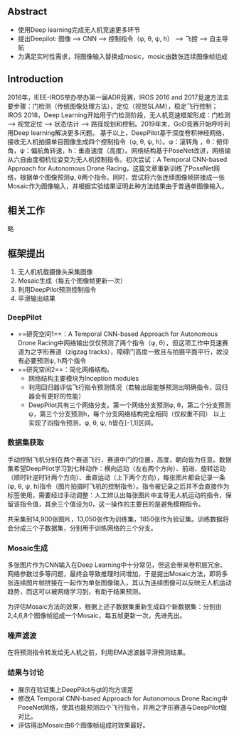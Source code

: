 ## Abstract

- 使用Deep learning完成无人机竞速更多环节
- 提出Deepilot: 图像 --> CNN --> 控制指令（φ, θ, ψ, h） --> 飞控 --> 自主导航
- 为满足实时性需求，将图像输入替换成mosic，mosic由数张连续图像帧组成

## Introduction

2016年，IEEE-IROS举办举办第一届ADR竞赛，IROS 2016 and 2017竞速方法主要步骤：门检测（传统图像处理方法），定位（视觉SLAM），稳定飞行控制；IROS 2018，Deep Learning开始用于门检测阶段，无人机竞速框架形成：门检测 --> 视觉定位 --> 状态估计 --> 路径规划和控制。2019年末，GoD竞赛开始呼吁利用Deep learning解决更多问题。
基于以上，DeepPilot基于深度卷积神经网络，接收无人机拍摄单目图像生成四个控制指令（φ, θ, ψ, h）。φ：滚转角 ，θ：俯仰角，ψ：偏航角转速，h：垂直速度（高度）。网络结构基于PoseNet改进，网络输从六自由度相机位姿变为无人机控制指令。初次尝试：A Temporal CNN-based Approach for Autonomous Drone Racing，这篇文章重新训练了PoseNet网络，根据单个图像预测φ, θ两个指令。同时，尝试将六张连续图像帧拼接成一张Mosaic作为图像输入，并根据实验结果证明此种方法结果由于普通单图像输入。

## 相关工作

略

## 框架提出

1. 无人机机载摄像头采集图像
2. Mosaic生成（每五个图像帧更新一次）
3. 利用DeepPilot预测控制指令
4. 平滑输出结果

### DeepPilot

- ==研究空间1==：A Temporal CNN-based Approach for Autonomous Drone Racing中网络输出仅仅预测了两个指令（φ, θ），但这项工作中竞速赛道为之字形赛道（zigzag tracks），障碍门高度一致且与拍摄平面平行，故没有必要预测ψ, h两个指令
- ==研究空间2==：简化网络结构。
	-  网络结构主要模块为Inception modules
	-  利用回归器评估飞行指令预测情况（若输出层能够预测出明确指令，回归器会有更好的性能）
	-  DeepPilot共有三个网络分支。第一个网络分支预测φ, θ，第二个分支预测ψ，第三个分支预测h，每个分支网络结构完全相同（仅权重不同）
 以上实现了四指令预测，φ, θ, ψ, h皆在\[-1,1]区间。
 
###  数据集获取

手动控制飞机分别在两个赛道飞行，赛道中门的位置，高度，朝向皆为任意。数据集希望DeepPilot学习到七种动作：横向运动（左右两个方向）、前进、旋转运动（顺时针逆时针两个方向）、垂直运动（上下两个方向），每张图片都会记录一条(φ, θ, ψ, h)指令（图片拍摄时飞机的控制指令）。指令被记录之后并不会直接作为标签使用，需要经过手动调整：人工辨认出每张图片中主导无人机运动的指令，保留该指令值，其余三个值设为0，这一操作的主要目的是避免模糊指令。

共采集到14,900张图片，13,050张作为训练集，1850张作为验证集。训练数据将会分成三个子数据集，分别用于训练网络的三个分支。

### Mosaic生成

多张图片作为CNN输入在Deep Learning中十分常见，但这会带来卷积层冗余、网络参数过多等问题，最终会导致推理时间增加，于是提出Mosaic方法，即将多张连续图片帧拼接在一起作为单张图像输入，其认为连续图像可以反映无人机运动趋势，而这可以被网络学习到，有助于结果预测。

为评估Mosaic方法的效果，根据上述子数据集重新生成四个新数据集：分别由2,4,6,8个图像帧组成一个Mosaic，每五帧更新一次，先进先出。

### 噪声滤波

在将预测指令转发给无人机之前，利用EMA滤波器平滑预测结果。

### 结果与讨论

- 展示在验证集上DeepPilot与gt的均方误差
- 修改A Temporal CNN-based Approach for Autonomous Drone Racing中PoseNet网络，使其也能预测四个飞行指令，并用之字形赛道与DeepPilot做对比。
- 评估得出Mosaic由6个图像帧组成时效果最好。
 


